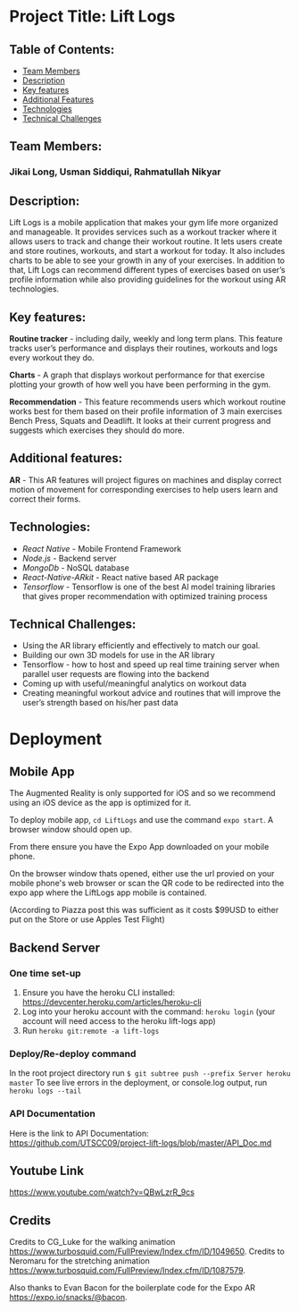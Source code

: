 # Project Title: Lift Logs

## Table of Contents:
* [Team Members](#team)
* [Description](#desc)
* [Key features](#key-feat)
* [Additional Features](#add-feat)
* [Technologies](#tech)
* [Technical Challenges](#challenges)

## Team Members: <a name="team"></a>
### Jikai Long, Usman Siddiqui, Rahmatullah Nikyar

## Description: <a name="desc"></a>
Lift Logs is a mobile application that makes your gym life more organized and manageable. It provides services such as a workout tracker where it allows users to track and change their workout routine. It lets users create and store routines, workouts, and start a workout for today. It also includes charts to be able to see your growth in any of your exercises. In addition to that, Lift Logs can recommend different types of exercises based on user’s profile information while also providing guidelines for the workout using AR technologies. 

## Key features: <a name="key-feat"></a>

__Routine tracker__ - including daily, weekly and long term plans. This feature tracks user’s performance and displays their routines, workouts and logs every workout they do.

__Charts__ - A graph that displays workout performance for that exercise plotting your growth of how well you have been performing in the gym.

__Recommendation__ - This feature recommends users which workout routine works best for them based on their profile information of 3 main exercises Bench Press, Squats and Deadlift. It looks at their current progress and suggests which exercises they should do more.

## Additional features: <a name="add-feat"></a>
__AR__ - This AR features will project figures on machines and display correct motion of movement for corresponding exercises to help users learn and correct their forms.

## Technologies: <a name="tech"></a>
* _React Native_ - Mobile Frontend Framework
* _Node.js_ - Backend server
* _MongoDb_ - NoSQL database
* _React-Native-ARkit_ - React native based AR package
* _Tensorflow_ - Tensorflow is one of the best AI model training libraries that gives proper recommendation with optimized training process

## Technical Challenges: <a name="challenges"></a>
* Using the AR library efficiently and effectively to match our goal.
* Building our own 3D models for use in the AR library
* Tensorflow - how to host and speed up real time training server when parallel user requests are flowing into the backend
* Coming up with useful/meaningful analytics on workout data
* Creating meaningful workout advice and routines that will improve the user’s strength based on his/her past data 

# Deployment

## Mobile App
The Augmented Reality is only supported for iOS and so we recommend using an iOS device as the app is optimized for it.

To deploy mobile app, `cd LiftLogs` and use the command `expo start`. A browser window should open up.

From there ensure you have the Expo App downloaded on your mobile phone.

On the browser window thats opened, either use the url provied on your mobile phone's web browser or scan the QR code to be redirected into the expo app where the LiftLogs app mobile is contained.

(According to Piazza post this was sufficient as it costs $99USD to either put on the Store or use Apples Test Flight)
## Backend Server

### One time set-up
1. Ensure you have the heroku CLI installed: https://devcenter.heroku.com/articles/heroku-cli
2. Log into your heroku account with the command: `heroku login` (your account will need access to the heroku lift-logs app)
3. Run `heroku git:remote -a lift-logs`

### Deploy/Re-deploy command
In the root project directory run `$ git subtree push --prefix Server heroku master`
To see live errors in the deployment, or console.log output, run `heroku logs --tail`

### API Documentation
Here is the link to API Documentation: https://github.com/UTSCC09/project-lift-logs/blob/master/API_Doc.md

## Youtube Link
https://www.youtube.com/watch?v=QBwLzrR_9cs

## Credits
Credits to CG_Luke for the walking animation https://www.turbosquid.com/FullPreview/Index.cfm/ID/1049650.
Credits to Neromaru for the stretching animation https://www.turbosquid.com/FullPreview/Index.cfm/ID/1087579.

Also thanks to Evan Bacon for the boilerplate code for the Expo AR https://expo.io/snacks/@bacon.
